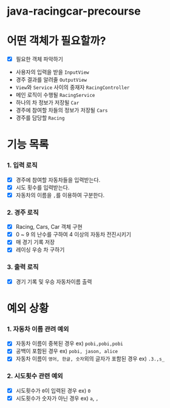 # java-racingcar-precourse

# 어떤 객체가 필요할까?
- [x] 필요한 객체 파악하기
- 사용자의 입력을 받을 `InputView`
- 경주 결과를 알려줄 `OutputView`
- `View`와 `Service` 사이의 중재자 `RacingController`
- 메인 로직이 수행될 `RacingService`
- 하나의 차 정보가 저장될 `Car`
- 경주에 참여할 차들의 정보가 저장될 `Cars`
- 경주를 담당할 `Racing`

# 기능 목록

### 1. 입력 로직
- [x] 경주에 참여할 자동차들을 입력받는다.
- [x] 시도 횟수를 입력받는다.
- [x] 자동차의 이름을 `,`를 이용하여 구분한다.

### 2. 경주 로직
- [x] Racing, Cars, Car 객체 구현
- [x] 0 ~ 9 의 난수를 구하여 4 이상의 자동차 전진시키기
- [x] 매 경기 기록 저장
- [x] 레이싱 우승 차 구하기

### 3. 출력 로직
- [x] 경기 기록 및 우승 자동차이름 출력

# 예외 상황

### 1. 자동차 이름 관려 예외
- [x] 자동차 이름이 중복된 경우 ex) `pobi,pobi,pobi`
- [x] 공백이 포함된 경우 ex) `pobi, jason, alice`
- [x] 자동차 이름이 `영어, 한글, 숫자`외의 글자가 포함된 경우 ex) `.3.,s_`
### 2. 시도횟수 관련 예외
- [x] 시도횟수가 `0`이 입력된 경우 ex) `0`
- [x] 시도횟수가 숫자가 아닌 경우 ex) `a`, `,`